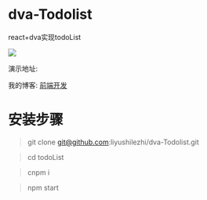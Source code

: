 # dva-Todolist
react+dva实现todoList

![](https://s1.ax1x.com/2018/04/13/CVCYBn.png)

演示地址: [](https://liyushilezhi.github.io/dva-Todolist/dist/)

我的博客: [前端开发](http://neverlove.me)

# 安装步骤

>git clone git@github.com:liyushilezhi/dva-Todolist.git

>cd todoList

>cnpm i 

>npm start

